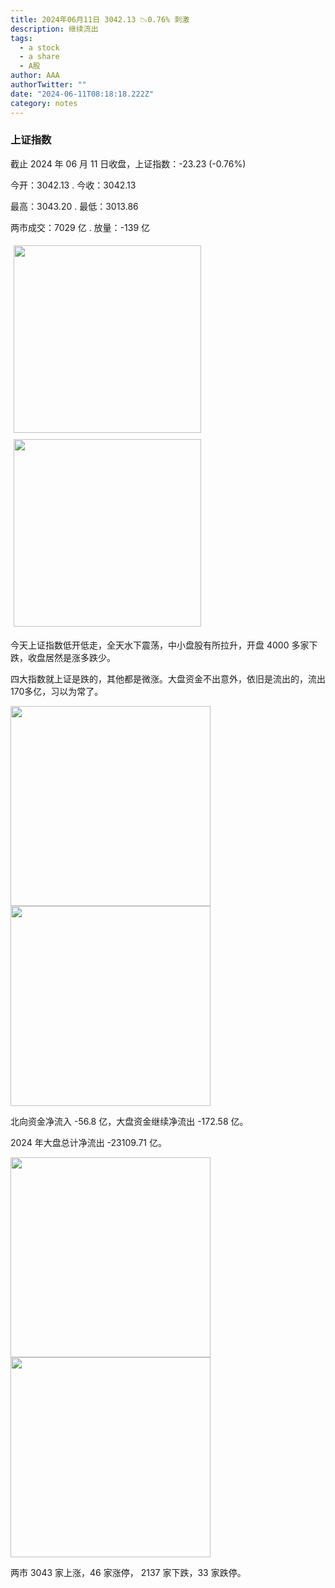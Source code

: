 ```yaml
---
title: 2024年06月11日 3042.13 📉0.76% 刺激
description: 继续流出
tags:
  - a stock
  - a share
  - A股
author: AAA
authorTwitter: ""
date: "2024-06-11T08:18:18.222Z"
category: notes
---
```


### 上证指数

截止 2024 年 06 月 11 日收盘，上证指数：<span class="font-semibold text-g-5">-23.23 (-0.76%)</span>

今开：<span class="font-semibold text-g-5">3042.13 </span> . 今收：<span class="font-semibold text-g-5">3042.13 </span>

最高：<span class="font-semibold text-g-5">3043.20 </span> . 最低：<span class="font-semibold text-g-5">3013.86 </span>

两市成交：<span class="font-semibold">7029 亿</span> . 放量：<span class="font-semibold text-g-6">-139 亿</span>

<img src="/images/uploads/2024-06/20240611-zs-sh.png" style="width: 300px;display:inline-block;margin: 5px">
<img src="/images/uploads/2024-06/20240611-zs-sh-rk.png" style="width: 300px;display:inline-block;margin: 5px">

今天上证指数低开低走，全天水下震荡，中小盘股有所拉升，开盘 4000 多家下跌，收盘居然是涨多跌少。

四大指数就上证是跌的，其他都是微涨。大盘资金不出意外，依旧是流出的，流出170多亿，习以为常了。

<img src="/images/uploads/2024-06/20240611-zs-global.png" width="320">
<img src="/images/uploads/2024-06/20240611-zs-bs.png" width="320">

北向资金净流入 <span class="font-semibold text-g-5">-56.8 亿</span>，大盘资金继续净流出 <span class="font-semibold text-g-7">-172.58 亿</span>。

2024 年大盘总计净流出 <span class="font-semibold text-g-8">-23109.71 </span>亿。

<img src="/images/uploads/2024-06/20240611-zs-as.png" width="320">
<img src="/images/uploads/2024-06/20240611-zs-zdtj.png" width="320">

两市 <span class="font-semibold text-r-6">3043</span> 家上涨，46 家涨停， <span class="text-g-6">2137</span> 家下跌，33 家跌停。
